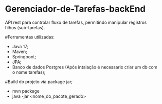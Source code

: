 # Gerenciador-de-Tarefas-backEnd

API rest para controlar fluxo de tarefas, permitindo manipular registros filhos (sub-tarefas).

#Ferramentas utilizadas:
- Java 17;
- Maven;
- Springboot;
- JPA;
- Banco de dados Postgres (Após intalação é necessario criar um db com o nome tarefas);

#Build do projeto via package jar;

- mvn package
- java -jar <nome_do_pacote_gerado>
